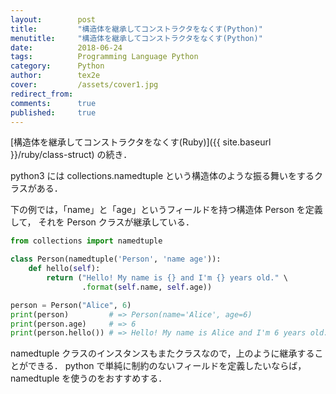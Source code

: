 ```yaml
---
layout:        post
title:         "構造体を継承してコンストラクタをなくす(Python)"
menutitle:     "構造体を継承してコンストラクタをなくす(Python)"
date:          2018-06-24
tags:          Programming Language Python
category:      Python
author:        tex2e
cover:         /assets/cover1.jpg
redirect_from:
comments:      true
published:     true
---
```


[構造体を継承してコンストラクタをなくす(Ruby)]({{ site.baseurl }}/ruby/class-struct)
の続き．

python3 には collections.namedtuple という構造体のような振る舞いをするクラスがある．

下の例では，「name」と「age」というフィールドを持つ構造体 Person を定義して，
それを Person クラスが継承している．

```python
from collections import namedtuple

class Person(namedtuple('Person', 'name age')):
    def hello(self):
        return ("Hello! My name is {} and I'm {} years old." \
                .format(self.name, self.age))

person = Person("Alice", 6)
print(person)         # => Person(name='Alice', age=6)
print(person.age)     # => 6
print(person.hello()) # => Hello! My name is Alice and I'm 6 years old.
```

namedtuple クラスのインスタンスもまたクラスなので，上のように継承することができる．
python で単純に制約のないフィールドを定義したいならば，namedtuple を使うのをおすすめする．
